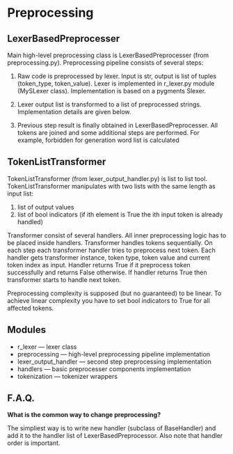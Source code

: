 # Preprocessing

## LexerBasedPreprocesser

Main high-level preprocessing class is LexerBasedPreprocesser (from preprocessing.py). Preprocessing pipeline consists of several steps:
1. Raw code is preprocessed by lexer. Input is str, output is list of tuples (token_type, token_value). 
Lexer is implemented in r_lexer.py module (MySLexer class).
Implementation is based on a pygments Slexer.

2. Lexer output list is transformed to a list of preprocessed strings.
Implementation details are given below.

3. Previous step result is finally obtained in LexerBasedPreprocesser. 
All tokens are joined and some additional steps are performed.
For example, forbidden for generation word list is calculated 

## TokenListTransformer

TokenListTransformer (from lexer_output_handler.py) is list to list tool. 
TokenListTransformer manipulates with two lists with the same length as input list:
1. list of output values
2. list of bool indicators (if ith element is True the ith input token is already handled)  

Transformer consist of several handlers. 
All inner preprocessing logic has to be placed inside handlers.
Transformer handles tokens sequentially.
On each step each transformer handler tries to preprocess next token.
Each handler gets transformer instance, token type, token value and current token index as input.
Handler returns True if it preprocess token successfully and returns False otherwise.
If handler returns True then transformer starts to handle next token.

Preprocessing complexity is supposed (but no guaranteed) to be linear.
To achieve linear complexity you have to set bool indicators to True for all affected tokens.

## Modules
* r_lexer — lexer class 
* preprocessing — high-level preprocessing pipeline implementation
* lexer_output_handler — second step preprocessing implementation
* handlers — basic preprocesser components implementation
* tokenization — tokenizer wrappers


## F.A.Q.

**What is the common way to change preprocessing?**

The simpliest way is to write new handler (subclass of BaseHandler) and
add it to the handler list of LexerBasedPreprocessor.
Also note that handler order is important.
